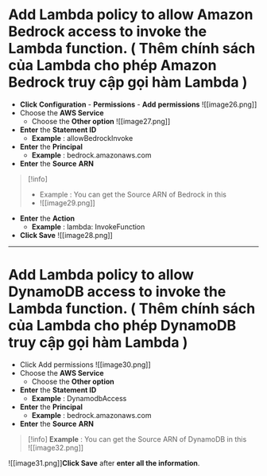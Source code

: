 # Add Lambda policy to allow Amazon Bedrock access to invoke the Lambda function. ( Thêm chính sách của Lambda cho phép Amazon Bedrock truy cập gọi hàm Lambda ) 

- **Click** **Configuration** - **Permissions** - **Add** **permissions**
![[image26.png]]
- Choose the **AWS Service**
	- Choose the **Other option**
![[image27.png]]
- **Enter** the **Statement ID**
	- **Example** : allowBedrockInvoke
- **Enter** the **Principal**
	- **Example** : bedrock.amazonaws.com
- **Enter** the **Source** **ARN**
> [!info]
> - Example : You can get the Source ARN of Bedrock in this 
> - ![[image29.png]]
- **Enter** the **Action**
	- **Example** : lambda: InvokeFunction
- **Click Save**
![[image28.png]]
---
# Add Lambda policy to allow DynamoDB access to invoke the Lambda function. ( Thêm chính sách của Lambda cho phép DynamoDB truy cập gọi hàm Lambda ) 

- Click Add permissions
![[image30.png]]
- Choose the **AWS Service**
	- Choose the **Other option**
- **Enter** the **Statement ID**
	- **Example** : DynamodbAccess
- **Enter** the **Principal**
	- **Example** : bedrock.amazonaws.com
- **Enter** the **Source** **ARN**
> [!info]
> **Example** : You can get the Source ARN of DynamoDB in this  
> 	 ![[image32.png]]

![[image31.png]]**Click Save** after **enter all the information**.